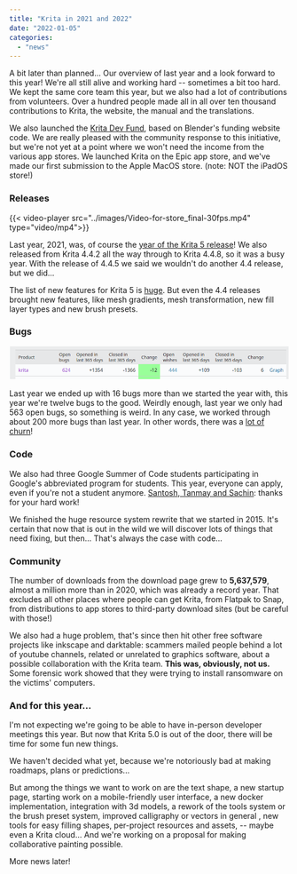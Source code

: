 ```yaml
---
title: "Krita in 2021 and 2022"
date: "2022-01-05"
categories: 
  - "news"
---
```


A bit later than planned... Our overview of last year and a look forward to this year! We're all still alive and working hard -- sometimes a bit too hard. We kept the same core team this year, but we also had a lot of contributions from volunteers. Over a hundred people made all in all over ten thousand contributions to Krita, the website, the manual and the translations.

We also launched the [Krita Dev Fund](https://fund.krita.org/), based on Blender's funding website code. We are really pleased with the community response to this initiative, but we're not yet at a point where we won't need the income from the various app stores. We launched Krita on the Epic app store, and we've made our first submission to the Apple MacOS store. (note: NOT the iPadOS store!)

### Releases

{{< video-player src="../images/Video-for-store_final-30fps.mp4" type="video/mp4">}}


Last year, 2021, was, of course the [year of the Krita 5 release](/item/krita-5-0-released/)! We also released from Krita 4.4.2 all the way through to Krita 4.4.8, so it was a busy year. With the release of 4.4.5 we said we wouldn't do another 4.4 release, but we did...

The list of new features for Krita 5 is [huge](/krita-5-0-release-notes/). But even the 4.4 releases brought new features, like mesh gradients, mesh transformation, new fill layer types and new brush presets.

### Bugs

![Bugs in 2021](../images/bugs_2021.png)

Last year we ended up with 16 bugs more than we started the year with, this year we're twelve bugs to the good. Weirdly enough, last year we only had 563 open bugs, so something is weird. In any case, we worked through about 200 more bugs than last year. In other words, there was a [lot of churn](https://valdyas.org/fading/hacking/krita-hacking/nightmares-and-bugs/)!

### Code

We also had three Google Summer of Code students participating in Google's abbreviated program for students. This year, everyone can apply, even if you're not a student anymore. [Santosh, Tanmay and Sachin](/item/kritas-google-summer-of-code-students/): thanks for your hard work!

We finished the huge resource system rewrite that we started in 2015. It's certain that now that is out in the wild we will discover lots of things that need fixing, but then... That's always the case with code...

### Community

The number of downloads from the download page grew to **5,637,579**, almost a million more than in 2020, which was already a record year. That excludes all other places where people can get Krita, from Flatpak to Snap, from distributions to app stores to third-party download sites (but be careful with those!)

We also had a huge problem, that's since then hit other free software projects like inkscape and darktable: scammers mailed people behind a lot of youtube channels, related or unrelated to graphics software, about a possible collaboration with the Krita team. **This was, obviously, not us.** Some forensic work showed that they were trying to install ransomware on the victims' computers.

### And for this year...

I'm not expecting we're going to be able to have in-person developer meetings this year. But now that Krita 5.0 is out of the door, there will be time for some fun new things.

We haven't decided what yet, because we're notoriously bad at making roadmaps, plans or predictions...

But among the things we want to work on are the text shape, a new startup page, starting work on a mobile-friendly user interface, a new docker implementation, integration with 3d models, a rework of the tools system or the brush preset system, improved calligraphy or vectors in general , new tools for easy filling shapes, per-project resources and assets, -- maybe even a Krita cloud... And we're working on a proposal for making collaborative painting possible.

More news later!

